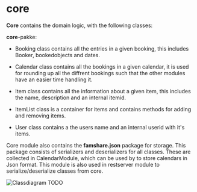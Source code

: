 # core

**Core** contains the domain logic, with the following classes: 

**core**-pakke:
- Booking class contains all the entries in a given booking, this includes Booker, bookedobjects and dates.

- Calendar class contains all the bookings in a given calendar, it is used for rounding up all the diffrent bookings
such that the other modules have an easier time handling it.

- Item class contains all the information about a given item, this includes the name, description and an internal itemid.

- ItemList class is a container for items and contains methods for adding and removing items. 

- User class contains a the users name and an internal userid with it's items.

Core module also contains the **famshare.json** package for storage. This package consists of serializers and deserializers for all classes. These are collected in CalendarModule, which can be used by to store calendars in Json format. This module is also used in restserver module to serialize/deserialize classes from core.


![Classdiagram TODO]()